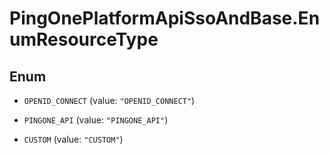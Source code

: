 # PingOnePlatformApiSsoAndBase.EnumResourceType

## Enum


* `OPENID_CONNECT` (value: `"OPENID_CONNECT"`)

* `PINGONE_API` (value: `"PINGONE_API"`)

* `CUSTOM` (value: `"CUSTOM"`)


